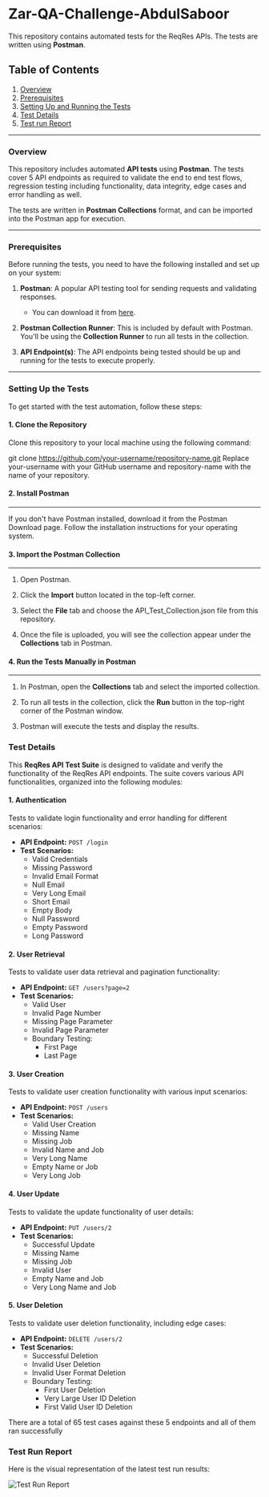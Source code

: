 # Zar-QA-Challenge-AbdulSaboor

This repository contains automated tests for the ReqRes APIs. The tests are written using **Postman**.

## Table of Contents
1. [Overview](#overview)
2. [Prerequisites](#prerequisites)
3. [Setting Up and Running the Tests](#setting-up-the-tests)
4. [Test Details](#test-details)
6. [Test run Report](#test-run-report)

---

### Overview

This repository includes automated **API tests** using **Postman**. The tests cover 5 API endpoints as required to validate the end to end test flows, regression testing including functionality, data integrity, edge cases and error handling as well.

The tests are written in **Postman Collections** format, and can be imported into the Postman app for execution.

---

### Prerequisites

Before running the tests, you need to have the following installed and set up on your system:

1. **Postman**: A popular API testing tool for sending requests and validating responses.
    - You can download it from [here](https://www.postman.com/downloads/).
  
2. **Postman Collection Runner**: This is included by default with Postman. You'll be using the **Collection Runner** to run all tests in the collection.

3. **API Endpoint(s)**: The API endpoints being tested should be up and running for the tests to execute properly.

---

### Setting Up the Tests

To get started with the test automation, follow these steps:

#### 1. **Clone the Repository**

Clone this repository to your local machine using the following command:

git clone https://github.com/your-username/repository-name.git
Replace your-username with your GitHub username and repository-name with the name of your repository.

#### 2. **Install Postman**
-------------------

If you don't have Postman installed, download it from the Postman Download page. Follow the installation instructions for your operating system.

#### 3. **Import the Postman Collection**
---------------------------------

1.  Open Postman.

2.  Click the **Import** button located in the top-left corner.

3.  Select the **File** tab and choose the API_Test_Collection.json file from this repository.

4.  Once the file is uploaded, you will see the collection appear under the **Collections** tab in Postman.

#### 4. **Run the Tests Manually in Postman**
-------------------------------------

1.  In Postman, open the **Collections** tab and select the imported collection.

2.  To run all tests in the collection, click the **Run** button in the top-right corner of the Postman window.

3.  Postman will execute the tests and display the results.

### Test Details

This **ReqRes API Test Suite** is designed to validate and verify the functionality of the ReqRes API endpoints. The suite covers various API functionalities, organized into the following modules:

#### 1. **Authentication**

Tests to validate login functionality and error handling for different scenarios:

-   **API Endpoint:** `POST /login`
-   **Test Scenarios:**
    -   Valid Credentials
    -   Missing Password
    -   Invalid Email Format
    -   Null Email
    -   Very Long Email
    -   Short Email
    -   Empty Body
    -   Null Password
    -   Empty Password
    -   Long Password

#### 2. **User Retrieval**

Tests to validate user data retrieval and pagination functionality:

-   **API Endpoint:** `GET /users?page=2`
-   **Test Scenarios:**
    -   Valid User
    -   Invalid Page Number
    -   Missing Page Parameter
    -   Invalid Page Parameter
    -   Boundary Testing:
        -   First Page
        -   Last Page

#### 3. **User Creation**

Tests to validate user creation functionality with various input scenarios:

-   **API Endpoint:** `POST /users`
-   **Test Scenarios:**
    -   Valid User Creation
    -   Missing Name
    -   Missing Job
    -   Invalid Name and Job
    -   Very Long Name
    -   Empty Name or Job
    -   Very Long Job

#### 4. **User Update**

Tests to validate the update functionality of user details:

-   **API Endpoint:** `PUT /users/2`
-   **Test Scenarios:**
    -   Successful Update
    -   Missing Name
    -   Missing Job
    -   Invalid User
    -   Empty Name and Job
    -   Very Long Name and Job

#### 5. **User Deletion**

Tests to validate user deletion functionality, including edge cases:

-   **API Endpoint:** `DELETE /users/2`
-   **Test Scenarios:**
    -   Successful Deletion
    -   Invalid User Deletion
    -   Invalid User Format Deletion
    -   Boundary Testing:
        -   First User Deletion
        -   Very Large User ID Deletion
        -   First Valid User ID Deletion
     
There are a total of 65 test cases against these 5 endpoints and all of them ran successfully

### Test Run Report

Here is the visual representation of the latest test run results:

![Test Run Report](assets/Test%20Run%20Report.png)

